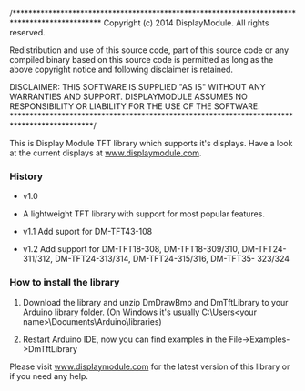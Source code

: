 /**********************************************************************************************
 Copyright (c) 2014 DisplayModule. All rights reserved.

 Redistribution and use of this source code, part of this source code or any compiled binary
 based on this source code is permitted as long as the above copyright notice and following
 disclaimer is retained.

 DISCLAIMER:
 THIS SOFTWARE IS SUPPLIED "AS IS" WITHOUT ANY WARRANTIES AND SUPPORT. DISPLAYMODULE ASSUMES
 NO RESPONSIBILITY OR LIABILITY FOR THE USE OF THE SOFTWARE.
 ********************************************************************************************/

This is Display Module TFT library which supports it's displays. Have a look at the current displays at www.displaymodule.com.

### History ###

* v1.0
* A lightweight TFT library with support for most popular features.

* v1.1 Add suport for DM-TFT43-108

* v1.2 Add support for DM-TFT18-308, DM-TFT18-309/310, DM-TFT24-311/312, DM-TFT24-313/314, DM-TFT24-315/316, DM-TFT35-  323/324

### How to install the library ###

1. Download the library and unzip DmDrawBmp and DmTftLibrary to your Arduino library folder.
   (On Windows it's usually C:\Users\<your name>\Documents\Arduino\libraries)

2. Restart Arduino IDE, now you can find examples in the File->Examples->DmTftLibrary


Please visit www.displaymodule.com for the latest version of this library or if you need any help.